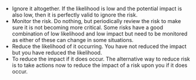 - Ignore it altogether. If the likelihood is low and the potential impact is also low, then it is perfectly valid to ignore the risk.
- Monitor the risk. Do nothing, but periodically review the risk to make sure it is not becoming more critical. Some risks have a good combination of low likelihood and low impact but need to be monitored as either of these can change in some situations.
- Reduce the likelihood of it occurring. You have not reduced the impact but you have reduced the likelihood.
- To reduce the impact if it does occur. The alternative way to reduce risk is to take actions now to reduce the impact of a risk upon you if it does occur.




